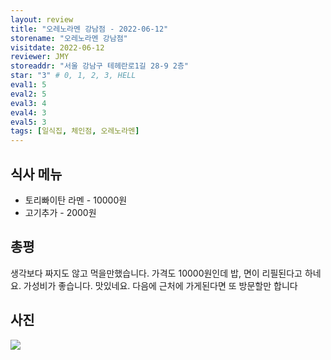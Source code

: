 ```yaml
---
layout: review
title: "오레노라멘 강남점 - 2022-06-12"
storename: "오레노라멘 강남점"
visitdate: 2022-06-12
reviewer: JMY
storeaddr: "서울 강남구 테헤란로1길 28-9 2층"
star: "3" # 0, 1, 2, 3, HELL
eval1: 5
eval2: 5
eval3: 4
eval4: 3
eval5: 3
tags: [일식집, 체인점, 오레노라멘]
---
```


## 식사 메뉴

- 토리빠이탄 라멘 - 10000원
- 고기추가 - 2000원

## 총평

생각보다 짜지도 않고 먹을만했습니다. 가격도 10000원인데 밥, 면이 리필된다고 하네요. 가성비가 좋습니다. 맛있네요. 다음에 근처에 가게된다면 또 방문할만 합니다

## 사진

![]('/img/20220612oreno.jpeg')

